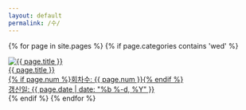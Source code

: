 ```yaml
---
layout: default
permalink: /수/
---
```

<script>
	window.onload=function(){document.getElementById("mwed").className="ctd"};
</script>
{% for page in site.pages %}
{% if page.categories contains 'wed' %}
<div class="img">
<a href="{{ page.url | prepend: site.baseurl }}">
<img src="{{ page.img }}" alt="{{ page.title }}">
<div id="img_text">{{ page.title }}
<div class="img_text">{% if page.num %}회차수: {{ page.num }}{% endif %}</div>
<div class="img_text">갱신일: {{ page.date | date: "%b %-d, %Y" }}</div></div>
</div></a>
</div>
{% endif %}
{% endfor %}